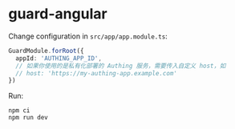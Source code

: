 # guard-angular

Change configuration in `src/app/app.module.ts`:

``` typescript
GuardModule.forRoot({
  appId: 'AUTHING_APP_ID',
  // 如果你使用的是私有化部署的 Authing 服务，需要传入自定义 host，如 
  // host: 'https://my-authing-app.example.com'
})
```

Run:

``` shell
npm ci
npm run dev
```

